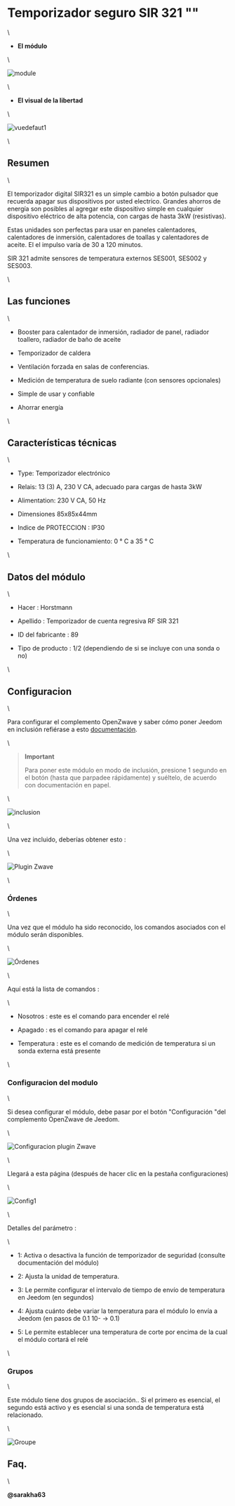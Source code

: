 Temporizador seguro SIR 321 "" 
======================

\

-   **El módulo**

\

![module](images/secure.sir321/module.jpg)

\

-   **El visual de la libertad**

\

![vuedefaut1](images/secure.sir321/vuedefaut1.jpg)

\

Resumen 
------

\

El temporizador digital SIR321 es un simple cambio a
botón pulsador que recuerda apagar sus dispositivos por usted
electrico. Grandes ahorros de energía son posibles al agregar
este dispositivo simple en cualquier dispositivo eléctrico de alta potencia,
con cargas de hasta 3kW (resistivas).

Estas unidades son perfectas para usar en paneles
calentadores, calentadores de inmersión, calentadores de toallas y calentadores de aceite. El
el impulso varía de 30 a 120 minutos.

SIR 321 admite sensores de temperatura externos SES001,
SES002 y SES003.

\

Las funciones 
---------

\

-   Booster para calentador de inmersión, radiador de panel, radiador toallero,
    radiador de baño de aceite

-   Temporizador de caldera

-   Ventilación forzada en salas de conferencias.

-   Medición de temperatura de suelo radiante (con sensores opcionales)

-   Simple de usar y confiable

-   Ahorrar energía

\

Características técnicas 
---------------------------

\

-   Type: Temporizador electrónico

-   Relais: 13 (3) A, 230 V CA, adecuado para cargas de hasta
    3kW

-   Alimentation: 230 V CA, 50 Hz

-   Dimensiones 85x85x44mm

-   Indice de PROTECCION : IP30

-   Temperatura de funcionamiento: 0 ° C a 35 ° C

\

Datos del módulo 
-----------------

\

-   Hacer : Horstmann

-   Apellido : Temporizador de cuenta regresiva RF SIR 321

-   ID del fabricante : 89

-   Tipo de producto : 1/2 (dependiendo de si se incluye con una sonda
    o no)

\

Configuracion 
-------------

\

Para configurar el complemento OpenZwave y saber cómo poner Jeedom en
inclusión refiérase a esto
[documentación](https://jeedom.fr/doc/documentation/plugins/openzwave/es_ES/openzwave.html).

\

> **Important**
>
> Para poner este módulo en modo de inclusión, presione 1 segundo en
> el botón (hasta que parpadee rápidamente) y suéltelo, de acuerdo con
> documentación en papel.

\

![inclusion](images/secure.sir321/inclusion.jpg)

\

Una vez incluido, deberías obtener esto :

\

![Plugin Zwave](images/secure.sir321/information.jpg)

\

### Órdenes 

\

Una vez que el módulo ha sido reconocido, los comandos asociados con el módulo serán
disponibles.

\

![Órdenes](images/secure.sir321/commandes.jpg)

\

Aquí está la lista de comandos :

\

-   Nosotros : este es el comando para encender el relé

-   Apagado : es el comando para apagar el relé

-   Temperatura : este es el comando de medición de temperatura si un
    sonda externa está presente

\

### Configuracion del modulo 

\

Si desea configurar el módulo, debe pasar por el botón
"Configuración "del complemento OpenZwave de Jeedom.

\

![Configuracion plugin Zwave](images/plugin/bouton_configuration.jpg)

\

Llegará a esta página (después de hacer clic en la pestaña
configuraciones)

\

![Config1](images/secure.sir321/config1.jpg)

\

Detalles del parámetro :

\

-   1: Activa o desactiva la función de temporizador de seguridad (consulte
    documentación del módulo)

-   2: Ajusta la unidad de temperatura.

-   3: Le permite configurar el intervalo de tiempo de envío de temperatura
    en Jeedom (en segundos)

-   4: Ajusta cuánto debe variar la temperatura para
    el módulo lo envía a Jeedom (en pasos de 0.1 10- → 0.1)

-   5: Le permite establecer una temperatura de corte por encima de la cual
    el módulo cortará el relé

\

### Grupos 

\

Este módulo tiene dos grupos de asociación.. Si el primero es
esencial, el segundo está activo y es esencial si una sonda
de temperatura está relacionado.

\

![Groupe](images/secure.sir321/groupe.jpg)

Faq. 
------

\

**@sarakha63**
